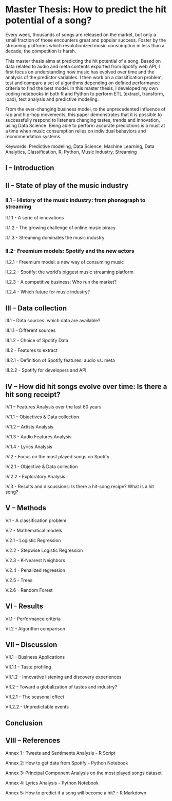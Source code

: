 # Master Thesis: How to predict the hit potential of a song?


Every week, thousands of songs are released on the market, but only a small fraction of those encounters great and popular success. Foster by the streaming platforms which revolutionized music consumption in less than a decade, the competition is harsh.

This master thesis aims at predicting the hit potential of a song. Based on data related to audio and meta contents exported from Spotify web API, I first focus on understanding how music has evolved over time and the analysis of the predictor variables. I then work on a classification problem, test and compare a set of algorithms depending on defined performance criteria to find the best model.
In this master thesis, I developed my own coding notebooks in both R and Python to perform ETL (extract, transform, load), text analysis and predictive modeling.

From the ever-changing business model, to the unprecedented influence of rap and hip-hop movements, this paper demonstrates that it is possible to successfully respond to listeners changing tastes, trends and innovation, using Data Science.
Being able to perform accurate predictions is a must at a time when music consumption relies on individual behaviors and recommendation systems.

Keywords: Predictive modeling, Data Science, Machine Learning, Data Analytics, Classification, R, Python, Music Industry, Streaming


## I – Introduction 


## II – State of play of the music industry

### II.1 – History of the music industry: from phonograph to streaming 

  II.1.1 - A serie of innovations 

  II.1.2 - The growing challenge of online music piracy 

  II.1.3 - Streaming dominates the music industry 

### II.2- Freemium models: Spotify and the new actors

  II.2.1 - Freemium model: a new way of consuming music

  II.2.2 - Spotify: the world’s biggest music streaming platform 

  II.2.3 - A competitive business: Who run the market?

  II.2.4 - Which future for music industry? 


## III – Data collection

III.1 - Data sources: which data are available? 

  III.1.1 - Different sources

  III.1.2 - Choice of Spotify Data

III.2 - Features to extract 

  III.2.1 - Definition of Spotify features: audio vs. meta 

  III.2.2 - Spotify for developers and API

## IV – How did hit songs evolve over time: Is there a hit song receipt?

IV.1 – Features Analysis over the last 60 years 

  IV.1.1 – Objectives & Data collection
  
  IV.1.2 – Artists Analysis 
  
  IV.1.3 - Audio Features Analysis
  
  IV.1.4 - Lyrics Analysis 
  
IV.2 - Focus on the most played songs on Spotify 

  IV.2.1 - Objective & Data collection 
  
  IV.2.2 - Exploratory Analysis 
  
IV.3 - Results and discussions: Is there a hit-song recipe? What is a hit song?

## V – Methods

V.1 - A classification problem

V.2 - Mathematical models 

  V.2.1 - Logistic Regression

  V.2.2 - Stepwise Logistic Regression

  V.2.3 - K-Nearest Neighbors

  V.2.4 - Penalized regression

  V.2.5 - Trees

  V.2.6 - Random Forest 

## VI - Results 

VI.1 - Performance criteria

VI.2 - Algorithm comparison

## VII – Discussion

VII.1 - Business Applications

  VII.1.1 - Taste profiling

  VII.1.2 - Innovative listening and discovery experiences

VII.2 - Toward a globalization of tastes and industry?

  VII.2.1 - The seasonal effect

  VII.2.2 - Unpredictable events

## Conclusion 

## VIII – References

Annex 1 : Tweets and Sentiments Analysis - R Script 

Annex 2: How to get data from Spotify - Python Notebook 

Annex 3: Principal Component Analysis on the most played songs dataset 

Annex 4: Lyrics Analysis - Python Notebook

Annex 5: How to predict if a song will become a hit? - R Markdown 
